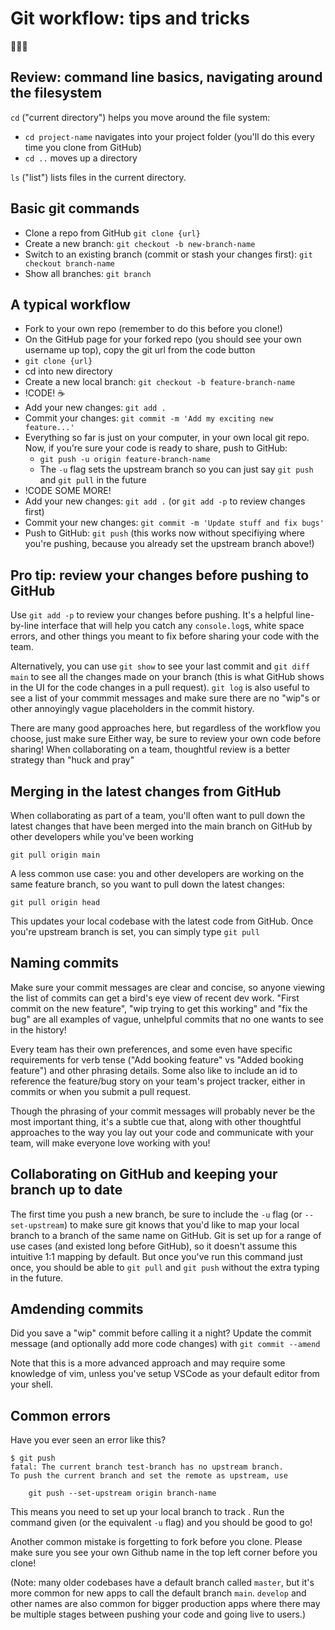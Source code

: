 # Git workflow: tips and tricks

🚀🚀🚀

## Review: command line basics, navigating around the filesystem

`cd` ("current directory") helps you move around the file system:

- `cd project-name` navigates into your project folder (you'll do this every time you clone from GitHub)
- `cd ..` moves up a directory

`ls` ("list") lists files in the current directory.

## Basic git commands

- Clone a repo from GitHub `git clone {url}`
- Create a new branch: `git checkout -b new-branch-name`
- Switch to an existing branch (commit or stash your changes first): `git checkout branch-name`
- Show all branches: `git branch`

## A typical workflow

- Fork to your own repo (remember to do this before you clone!)
- On the GitHub page for your forked repo (you should see your own username up top), copy the git url from the code button
- `git clone {url}`
- cd into new directory
- Create a new local branch: `git checkout -b feature-branch-name`
- !CODE! ☕️
- Add your new changes: `git add .`
- Commit your changes: `git commit -m 'Add my exciting new feature...'`
- Everything so far is just on your computer, in your own local git repo. Now, if you're sure your code is ready to share, push to GitHub:
  - `git push -u origin feature-branch-name`
  - The `-u` flag sets the upstream branch so you can just say `git push` and `git pull` in the future
- !CODE SOME MORE!
- Add your new changes: `git add .` (or `git add -p` to review changes first)
- Commit your new changes: `git commit -m 'Update stuff and fix bugs'`
- Push to GitHub: `git push` (this works now without specifiying where you're pushing, because you already set the upstream branch above!)

## Pro tip: review your changes before pushing to GitHub

Use `git add -p` to review your changes before pushing. It's a helpful line-by-line interface that will help you catch any `console.log`s, white space errors, and other things you meant to fix before sharing your code with the team.

Alternatively, you can use `git show` to see your last commit and `git diff main` to see all the changes made on your branch (this is what GitHub shows in the UI for the code changes in a pull request). `git log` is also useful to see a list of your commmit messages and make sure there are no "wip"s or other annoyingly vague placeholders in the commit history.

There are many good approaches here, but regardless of the workflow you choose, just make sure Either way, be sure to review your own code before sharing! When collaborating on a team, thoughtful review is a better strategy than "huck and pray"

## Merging in the latest changes from GitHub

When collaborating as part of a team, you'll often want to pull down the latest changes that have been merged into the main branch on GitHub by other developers while you've been working

```
git pull origin main
```

A less common use case: you and other developers are working on the same feature branch, so you want to pull down the latest changes:

```
git pull origin head
```

This updates your local codebase with the latest code from GitHub. Once you're upstream branch is set, you can simply type `git pull`

## Naming commits

Make sure your commit messages are clear and concise, so anyone viewing the list of commits can get a bird's eye view of recent dev work. "First commit on the new feature", "wip trying to get this working" and "fix the bug" are all examples of vague, unhelpful commits that no one wants to see in the history!

Every team has their own preferences, and some even have specific requirements for verb tense ("Add booking feature" vs "Added booking feature") and other phrasing details. Some also like to include an id to reference the feature/bug story on your team's project tracker, either in commits or when you submit a pull request.

Though the phrasing of your commit messages will probably never be the most important thing, it's a subtle cue that, along with other thoughtful approaches to the way you lay out your code and communicate with your team, will make everyone love working with you!

## Collaborating on GitHub and keeping your branch up to date

The first time you push a new branch, be sure to include the `-u` flag (or `--set-upstream`) to make sure git knows that you'd like to map your local branch to a branch of the same name on GitHub. Git is set up for a range of use cases (and existed long before GitHub), so it doesn't assume this intuitive 1:1 mapping by default. But once you've run this command just once, you should be able to `git pull` and `git push` without the extra typing in the future.

## Amdending commits

Did you save a "wip" commit before calling it a night? Update the commit message (and optionally add more code changes) with `git commit --amend`

Note that this is a more advanced approach and may require some knowledge of vim, unless you've setup VSCode as your default editor from your shell.

## Common errors

Have you ever seen an error like this?

```
$ git push
fatal: The current branch test-branch has no upstream branch.
To push the current branch and set the remote as upstream, use

    git push --set-upstream origin branch-name
```

This means you need to set up your local branch to track . Run the command given (or the equivalent `-u` flag) and you should be good to go!

Another common mistake is forgetting to fork before you clone. Please make sure you see your own Github name in the top left corner before you clone!

(Note: many older codebases have a default branch called `master`, but it's more common for new apps to call the default branch `main`. `develop` and other names are also common for bigger production apps where there may be multiple stages between pushing your code and going live to users.)
